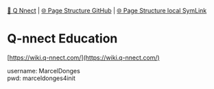 [📁 Q Nnect](../q-nnect.md) | [🌐 Page Structure GitHub](/2cu.atlassian.net/wiki/spaces/CCU/pages/400000127/q-nnect-education.md) | [🌐 Page Structure local SymLink](./q-nnect-education.page.md)

# Q-nnect Education

[https://wiki.q-nnect.com/](https://wiki.q-nnect.com/)

username: MarcelDonges  
pwd: marceldonges4init
